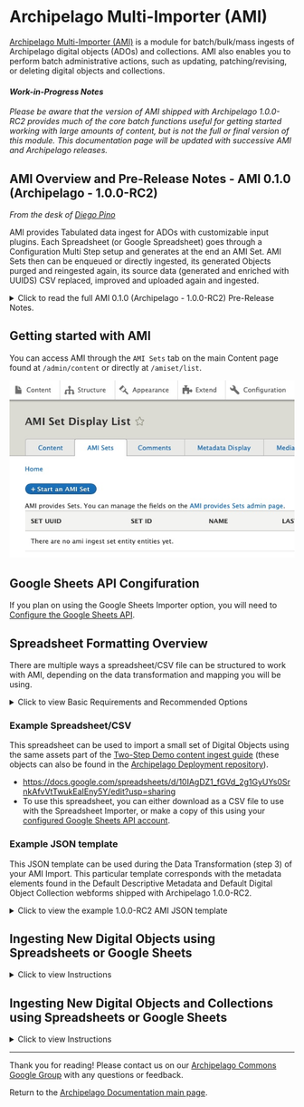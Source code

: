 # Archipelago Multi-Importer (AMI)

[Archipelago Multi-Importer (AMI)](https://github.com/esmero/ami) is a module for batch/bulk/mass ingests of Archipelago digital objects (ADOs) and collections. AMI also enables you to perform batch administrative actions, such as updating, patching/revising, or deleting digital objects and collections.

#### *Work-in-Progress Notes*

*Please be aware that the version of AMI shipped with Archipelago 1.0.0-RC2 provides much of the core batch functions useful for getting started working with large amounts of content, but is not the full or final version of this module. This documentation page will be updated with successive AMI and Archipelago releases.*	
## AMI Overview and Pre-Release Notes - AMI 0.1.0 (Archipelago - 1.0.0-RC2)
*From the desk of [Diego Pino](https://github.com/DiegoPino)*

AMI provides Tabulated data ingest for ADOs with customizable input plugins. Each Spreadsheet (or Google Spreadsheet) goes through a Configuration Multi Step setup and generates at the end an AMI Set. AMI Sets then can be enqueued or directly ingested, its generated Objects purged and reingested again, its source data (generated and enriched with UUIDS) CSV replaced, improved and uploaded again and ingested. 

<details><summary>Click to read the full AMI 0.1.0 (Archipelago - 1.0.0-RC2) Pre-Release Notes.</summary>
<span>

#### Setup Steps: 
AMI has Ingest, Update and Patch capabilities. AMI has a plugin system to fetch data. The data can come from multiple sources and right now (RC2) CSV/EXCEL or Google Spreadsheets are the ones enabled. Direct from Solr/OAI/API is on the works too for RC3. AMI can read files locally from the server, remotely from URLs or remotely from Private Backend Storage (S3). It does parent/children validation, makes sure that parents are ingested first, cleans broken relationships, allows arbitrary multi relations to be generated in a single ROW (ismemberof, partOf, etc)  pointing to other rows or existing ADOs (via UUIDs) and can process rows directly as JSON or preprocessed via a Metadata Display entity (twig template) capable of producing JSON output. These templates can be configured by “type”, Articles v/s 3DModel can have different ones. Even which columns contain Files can be configured at that level.

#### AMI Set Entity: 
Ami Sets are special custom entities that hold an Ingest Strategy generated via the previous Setup steps (as JSON with all it's settings), a CSV with data imported from the original source (with UUIDs prepopulated if they were not provided by the user). These AMI sets are simpler and faster than “batch sets” because they do not have a single entry per Object to be ingested. All data lives in a CSV. This means the CSV of an AMI set can be corrected and reuploaded. Users can then Process a Set either putting the to be ingested ADOs in the queue and let Hydroponics Service do the rest or directly via Batch on the UI. ADOs generated by a set can also be purged from there. These sets can also be created manually if needed of any of the chosen settings modified anytime. Which AMI set generated the Ingest is also tracked in a newly created ADO’s JSON and any other extra data (or fixed data e.g common Rights statements, or LoD) can be provided by a Twig Template. Ingest is amazingly fast. We monitored Ingest with Remote URL(islandora Datastreams) files of 15Mbytes average at a speed of 2 seconds per Object (including all post processing) continuously for a set of 100+.

#### Search and Replace: 
This module also provides a simple search/replace text VBO action (handles JSON as text) and a full blown JSONPATCH VBO action to batch modify ADOs. The last one is extremely powerful permitting multiple operations at the same time with tests. E.g replace a certain value, add another value, remove another value only if a certain test (e.g “type”:”Article” and “date_of_digital”: “2020-09-09”) matches. If any tests fail the whole operation will be canceled for that ADO. An incomplete “Webform” VBO action is present but not fully functional yet. This one allows you to choose a Webform, a certain element inside that Webform and then find and replace using the same Interface you would see while editing/adding a new ADO via the web form workflow. Should be ready by RC3.

</span>
</details>

## Getting started with AMI

You can access AMI through the `AMI Sets` tab on the main Content page found at `/admin/content` or directly at `/amiset/list`.

  ![AMI Sets List](/imgs/ami/AMIsetsList.jpg)

## Google Sheets API Congifuration

If you plan on using the Google Sheets Importer option, you will need to [Configure the Google Sheets API](/docs/googleapi.md).

## Spreadsheet Formatting Overview

There are multiple ways a spreadsheet/CSV file can be structured to work with AMI, depending on the data transformation and mapping you will be using.

<details><summary>Click to view Basic Requirements and Recommended Options</summary>
<span>

- For most standard AMI ingests, each Row of your spreadsheet/CSV will correspond to a single Digital Object or Collection.
- Columns in your spreadsheet/CSV can be mapped to different data (files) and metadata elements (label, description, subjects, etc.).

- It is recommended that different types of files are placed into separate columns--"images", "documents", "models", "videos", "audios", "text".
  - Filepaths can point to remote files, to existing files within your docker container, s3 (or other storage type/location that is accessible to Archipelago), and to paths within zip files.
      - Example path for existing file within docker container:
      `/var/www/html/d8content/myAMIimage.jpg`
      - Example s3 path:
      `s3://myAMIuploads/myAMIdocument.pdf`
      - Example remote filepath:
      `https://dogsaregreat.edu/dogs.tiff`
  - **Multiple files (of the same type) can be placed in a single cell, separated by a semicolon ( ; ).
  - For Digital Objects comprised of multiple types of files, such as an Oral History Interview with an audio file and a PDF transcript file, you can place different file types within different corresponding columns for the same Row.
  - It is recommended that filepaths are copied/stored as plain (non hyperlinked) formatted text.

- **Every spreadsheet/CSV file should contain the following Columns:**
  - `type`
    - the Digital Object or Digital Object Collection Type, such as 'Photograph' or 'Collection'
  - `label`
    - the title of the Digital Object or Collection
  - **Soft-requirement* `node_uuid`
    - this can be empty
    - if empty, Archipelago will automatically generate UUIDs
    - can be used with existing UUIDs during migrations

- **Recommended Columns:**
  - Files as defined above
    - "images", "documents", "models", "videos", "audios", "text"
    - .warc/.wacz files should be placed in a column "upload_associated_warcs"
  - `ismemberof` and/or `ispartof` (and/or whatever predicate corresponds with the relationship you are mapping)
    - these columns can be used to connect related objects using the object-to-object relationship that matches your needs
    - these columns can hold 3 types of values
      - empty (no value)
      - an integer to connect an object to another object's corresponding row in the same spreadsheet/CSV
        * Ex: Row 2 corresponds to a Digital Object Collection; for a Digital Object corresponding to Row 3, the 'ismemberof' column contains a value of '2'. The Digital Object in Row 3 would be ingested as a member of the Digital Object Collection in Row 2.
      - a UUID to connect with an already ingested object
  - Metadata - for all the rich, detailed information associated with your Digital Objects and Collections
    - Every Column header will become a JSON Key and each cell a JSON value for that Key
    - You can use direct JSON snippets such as:
    ````
    [{"uri": "http://id.loc.gov/authorities/subjects/sh95008857","label": "Digital libraries"}]
    ````

    - If you have an advanced twig template with the necessary logic, you can place data in cells that can be parsed and structured in various ways (such as multiple values separated by semicolons split accordingly, capitalization of values based on defined patterns, etc.)

    </span>
    </details>

### Example Spreadsheet/CSV    

This spreadsheet can be used to import a small set of Digital Objects using the same assets part of the [Two-Step Demo content ingest guide](https://github.com/esmero/archipelago-deployment/blob/1.0.0-RC2/docs/democontent.md) (these objects can also be found in the [Archipelago Deployment repository](https://github.com/esmero/archipelago-deployment)).

* https://docs.google.com/spreadsheets/d/10IAgDZ1_fGVd_2g1GyUYs0SrnkAfvVtTwukEaIEny5Y/edit?usp=sharing
* To use this spreadsheet, you can either download as a CSV file to use with the Spreadsheet Importer, or make a copy of this using your [configured Google Sheets API account](/docs/googleapi.md).

### Example JSON template

This JSON template can be used during the Data Transformation (step 3) of your AMI Import. This particular template corresponds with the metadata elements found in the Default Descriptive Metadata and Default Digital Object Collection webforms shipped with Archipelago 1.0.0-RC2.

  <details><summary>Click to view the example 1.0.0-RC2 AMI JSON template</summary>
  <span>

To use this template, copy and paste the JSON below directly into a new Metadata Display, found here for a local`http://localhost:8001/metadatadisplay/list` or `http://yoursite.org/metadatadisplay/list`. Select `JSON` as the 'Primary mime type this Twig Template entity will generate as output' for this new Metadata Display.

```json_encode
  {
      "type": {{ data.type|json_encode|raw }},
      "label": {{ data.label|json_encode|raw }},
      "issue_number": {{ data.issue_number|json_encode|raw }},
      "interviewee": {{ data.interviewee|json_encode|raw }},
      "interviewer": {{ data.interviewer|json_encode|raw }},
      "duration": {{ data.duration|json_encode|raw }},
      "website_url": {{ data.website_url|json_encode|raw }},
      "description": {{ data.description|json_encode|raw }},
      "date_created": {{ data.date_created|json_encode|raw }},
      "creator": {{ data.creator|json_encode|raw }},
      "creator_lod": {{ data.creator_lod|json_encode|raw }},
      "publisher": {{ data.publisher|json_encode|raw }},
      "language": {{ data.language|json_encode|raw }},
      "ismemberof": [],
      "owner": {{ data.owner|json_encode|raw }},
      "local_identifier": {{ data.local_identifier|json_encode|raw }},
      "date_published": {{ data.date_published|json_encode|raw }},
      "rights_statements": {{ data.rights_statements|json_encode|raw }},
      "rights": {{ data.rights|json_encode|raw }},
      "subject_loc": {{ data.subject_loc|json_encode|raw }},
      "subject_lcnaf_personal_names": {{ data.subject_lcnaf_personal_names|json_encode|raw }},
      "subject_lcnaf_corporate_names": {{ data.subject_lcnaf_corporate_names|json_encode|raw }},
      "subject_lcnaf_geographic_names": {{ data.subject_lcnaf_geographic_names|json_encode|raw }},
      "subject_lcgft_terms": {{ data.subject_lcgft_terms|json_encode|raw }},
      "subject_wikidata": {{ data.subject_wikidata|json_encode|raw }},
      "edm_agent": {{ data.edm_agent|json_encode|raw }},
      "term_aat_getty": {{ data.term_aat_getty|json_encode|raw }},
      "geographic_location": {{ data.geographic_location|json_encode|raw }},
      "subjects_local_personal_names": {{ data.subjects_local_personal_names|json_encode|raw }},
      "subjects_local": {{ data.subjects_locals|json_encode|raw }},
      "audios": [],
      "images": [],
      "models": [],
      "videos": [],
      "documents": [],
      "as:generator": {
          "type": "Create",
          "actor": {
              "url": {{ setURL|json_encode|raw }},
              "name": "ami",
              "type": "Service"
          },
          "endTime": "{{"now"|date("c")}}",
          "summary": "Generator",
          "@context": "https:\/\/www.w3.org\/ns\/activitystreams"
      },
      "upload_associated_warcs": []
  }
```

</span>
</details>  

## Ingesting New Digital Objects using Spreadsheets or Google Sheets

<details><summary>Click to view Instructions</summary>
<span>

From either the main Content page or the AMI Sets List page, select the 'Start an AMI set' button to begin.

#### Step 1: Plugin Selection
Select the Plugin type you will be using from the dropdown menu.
  - Google Sheets Importer
  - Spreadsheet Importer  (if using local CSV file)

    ![Plugin Importer Select](/imgs/ami/PluginImporterSelect.jpg)

_*The `Remote JSON API Importer` and additional remote import source options (for other repository systems) will be covered in separate tutorials following future releases._

#### Step 2: Operation and Spreadsheet Source Selection
Select 'Create New ADOs' as the Operation you would like to perform.

- If using Google Sheets Importer:
  - Enter the ID of your Google Sheet
  - Enter the Cell Range for your Google Sheet

    ![Google Sheets Importer](/imgs/ami/AMIstep2googlesheets.jpg)

- If using Spreadsheet Importer:
  - Select 'Choose File' to upload the CSV you will be using.

    ![Google Sheets Importer](/imgs/ami/AMIstep2spreadsheet.jpg)  

#### Step 3: Data Transformation Selections
Select the data transformation approach--how your source data will be transformed into ADO (Archipelago Digital Object) Metadata.

- You will have 3 options for your data transformation approach:
  1. Direct
    - Columns from your spreadsheet source will be cast directly to ADO metadata (JSON), without transformation/further processing (only intended for use with simple data strings).
  2. Custom (Expert Mode)
    - Provides very granular custom data transformation and mapping options
    - Needs to be used if importing Digital Objects and Digital Object Collections at the same time/from same spreadsheet source (see separate instructions below).
  3. Template
    - Columns from your spreadsheet source will be cast to ADO metadata (JSON) using a Twig template setup for JSON output.

- You will also need to Select which columns contain filenames, entities or URLS where files can be fetched from. Select what columns correspond to the Digital Object types found in your spreadsheet source.

- Lastly, for this step, you will need to select the destination Fields and Bundles for your New ADOs. If your spreadsheet source only contains Digital Objects, select `Strawberry (Descriptive Metadata source) for Digital Object`

  - If using Sheet 1 of the Demo AMI Ingest set (found above):
   - Select `Template` and use the AMI Ingest JSON template that corresponds with your metadata elements.
   - Select `images`, `documents`, and `audios` for the file source/fetching.

   ![AMI Step 3 Data Transformation Mappings](/imgs/ami/AMIstep3JSONtemplateDataTransformation.jpg)

#### Step 4: Global ADO Mappings
Select your global ADO mappings.
  - Even if empty (no values), select `node_uuid` and any relationship predicate columns (such as `ismemberof`).
  - By default, the option to automatically assigns UUIDs is selected. If you have existing UUIds, unselect this option.
  - Select the corresponding Columns for the Required ADO mappings.
  - If using Sheet 1 of the Demo AMI Ingest set (found above):
    - Select both `ismemberof` and `node_uuid` for ADO Parent columns
    - Keep 'Automatically assign UUID' checked
    - Do not select any column for 'Sequence'
    - Select the `label` column for ADO Label

    ![AMI Step 4 Global ADO Mappings](/imgs/ami/AMIstep4GlobalADOmappings.jpg)

#### Step 5: ZIP upload

Provide an optional ZIP file containing your assets.
  - You may choose to upload a ZIP file containing all or some of the corresponding files specified in your csv/spreadsheet.
  - The file upload size restrictions specified in your Archipelago instance will apply here (512MB maximum by default). 
 
 ![AMI Step 5 Zip](/imgs/ami/AMIstep5zip.jpg) 
  
  - Please note, when creating your ZIP file (in particular, within an OSX environment): only select the folders and files needed, not the top/enclosing folder they are in. 
   
<details><summary>Click to view screenshot of example ZIP file creation in OSX</summary>
<span>
	
 ![Example ZIP OSX](/imgs/ami/ExampleZipOSX.jpg)
	
</span>
</details>  

#### Step 6: AMI Set Confirmation

You will now see a message letting you know that 'Your source data was saved and is available as a CSV at `linktotheAMIgenerated.csv`

The message will also let you know that your New AMI Set was created and provide a link to the AMI Set page.

  ![AMI Step 6](/imgs/ami/AMIStep6.jpg)

#### Step 7: AMI Set Processing

Your newly created AMI Set will now need to be Processed.

If you clicked on the 'see it here' link in Step 6, you will be brought to the AMI Set page for review. From this page you can review the JSON configuration for your set (determined by your selections in the preceeding steps).

  ![AMI Set Admin Review](/imgs/ami/AMIsetAdminReview.jpg)

To Process this set, navigate to the `Process` tab. You will have two options related to the Processing outcome for your AMI Set. 
 - Option 1: Select the "Desired ADOS Statuses After Process" for both Digital Objects (and Digital Object Collections, if also part of your ingest).
	- The Statuses you have available will reflect the publication workflow/moderation states (such as Draft, Published, Archived/Unpublished) setup in your Archipelago instance, and the permissions associated your user account.	
 - Option 2: You may choose to check the option to 'Enqueue but do not process Batch' to place the AMI set in the Queue to Process. *For the AMI version shipped with Archipelago 1.0.0-RC2, the option to 'Enqueue' for scheduled/future Processing should only be used if the Queue operations for your Archipelago instance are configured. Please return to this page for updated Enqueueing instructions that will accompany future releases.*
 - Select `Confirm` to continue. 
	
  ![AMI Admin Set Process](/imgs/ami/AMIsetAdminProcessRC2.jpg)

You may also select `Process` from the `Operations` menu for the AMI set from the main `AMI sets` page.

  ![AMI Sets Admin Process Operations Menu](/imgs/ami/AMISetAdminProcessOpsMenu.jpg)
  
If you chose to 'Confirm" and Process your AMI Set immediately, proceed to Step 9: Processing and ADO Creation.   

#### Step 8: Queue Manager (if not Processing immediately)

If you chose to place your AMI set in the Queue to Process in step 7, you may need to navigate to the Queue Manager found at `/admin/config/system/queue-ui`. (Be sure to select the `Queue Manager` under the System section, not the `Queue Manager for Hydroponic Service` under the Archipelago section). If the Queue operations for your Archipelago instance have been configured, you can simply leave your AMI Set in the Queue for Processing on the preconfigured schedule.

  ![AMI Queue Manager](/imgs/ami/AMIqueueMgr.jpg)

To Process your AMI Set immediately from the Queue Manager page, select the checkbox next to the 'AMI Digital Object Ingester Queue Worker'. Keep the `Action` menu set to `Batch Process` and click the `Apply to selected items` button.

  ![AMI Queue Manager Batch](/imgs/ami/AMIqueueMgrBatchProcess.jpg)

#### Step 9: Processing and ADO Creation

Your AMI set will now be Processed. You can follow the set's progress through the `Processing queues` loading screen.

  ![AMI Processing Queues](/imgs/ami/AMIprocessingQueue.jpg)

After your AMI set is Processed, you will receive confirmation messages letting you know your Digital Objects were successfully created. 

  ![AMI Set Succes](/imgs/ami/AMIsetSuccessRC2.jpg)
  
From this message, you can click on each ADO title to review the new created Digital Object (or Collection) if you wish. Or, you may proceed to step 10.  

#### Step 10: Review your newly created Digital Objects

Return to the main Content page found at `/admin/content` and review your newly created Digital Objects. After ensuring that files and metadata elements were mapped correctly, you may choose to change the Status for your Digital Objects to 'Published'. Celebrate your AMI success with a fresh coffee, tea, or cookie!

</span>
</details>  

## Ingesting New Digital Objects and Collections using Spreadsheets or Google Sheets

<details><summary>Click to view Instructions</summary>
<span>

From either the main Content page or the AMI Sets List page, select the 'Start an AMI set' button to begin.

#### Steps 1: Plugin Selection & Step 2: Operation and Spreadsheet Source Selection
Follow the same instructions found above for Ingesting New Digital Objects.

#### Step 3: Data Transformation Selections
To import Digital Objects and Digital Object Collections at the same time/from same spreadsheet source, you will need to select the `Custom (Expert Mode)` option for your data transformation approach.
  - Custom (Expert Mode)
    - Provides very granular custom data transformation and mapping options

You will then need to 'Select your Custom Data Transformation and Mapping Options' for each of your Digital Object types.

- For Collection objects:
 - Select either the Direct or Template (and corresponding JSON template) option for your data transformation approach.
 - Select the destination Fields and Bundles for `Strawberry (Descriptive Metadata source) for Digital Object Collection`
 - You may also wish to Select which columns contain filenames, entities or URLS where files can be fetched from. For most Collection objects, you will either leave unselected or choose `images` if you are uploading a thumbnail image for your Collection.

![AMI Custom Mode Collections](/imgs/ami/AMIcustomModeCollections.jpg)

- For **each** Digital Object type in your spreadsheet source:
  - You will also need to select either the Direct or Template (and corresponding JSON template) option for your data transformation approach.
  - Then select which columns contain filenames, entities or URLS where files can be fetched from. Select what columns correspond to the Digital Object types found in your spreadsheet source.
  - Then Select the destination Fields and Bundles for `Strawberry (Descriptive Metadata source) for Digital Object`
  - For example, for Book type Digital Objects, you would select the following options (as depicted in this screenshot):

  ![AMI Custom Digital Object Mappings](/imgs/ami/AMIcustomDigitalObjectMappings.jpg)  

- If using Sheet 2 of the Demo AMI Ingest set (found above):
   - Follow the instructions for mapping the Digital Object Collection (found in row 2), using the Template Data transformation approach with the AMI 1.0.0-RC1 JSON Template. Also select the destination Fields and Bundles for `Strawberry (Descriptive Metadata source) for Digital Object Collection`. Leave the file source fetching unselected.
   - For the Book, Photograph, and Conversation (Oral History) Digital Object types, choose the same the Template Data transformation approach with the AMI 1.0.0-RC1 JSON Template.
   - For Book object types, select `images` and `documents` for file source fetching.
   - For Photograph object types, select `images` for file source fetching.
   - For Conversation (Oral History) object types, select `images`, `documents`, and `audio` for file source fetching.

#### Step 4: Global ADO Mappings

Select your global ADO mappings.
  - Even if empty (no values), select `node_uuid`.
  - In order to make sure that Digital Objects containing the corresponding UUID or spreadsheet row number for any corresponding Collections, make sure `ismemberof` is also selected in the ADO Parent Columns.
  - By default, the option to automatically assigns UUIDs is selected. If you have existing UUIds, unselect this option.
  - Select the corresponding Columns for the Required ADO mappings.
  - If using Sheet 2 of the Demo AMI Ingest set (found above):
    - Select both `ismemberof` and `node_uuid` for ADO Parent columns
    - Keep 'Automatically assign UUID' checked
    - Do not select any column for 'Sequence'
    - Select the `label` column for ADO Label

    ![AMI Step 4 Global ADO Mappings](/imgs/ami/AMIstep4GlobalADOmappings.jpg)

#### Step 5-10:

Follow the same instructions found in Steps 5-10 above. As part of step 10, make sure your Digital Objects were ingested into the corresponding Collections you mapped them to in your spreadsheet source. Please note, you will need to Publish the Digital Objects before the Objects will appear in the Collection's View page (whether accessed as a logged-in Admin user or Anonymous/Public user). Celebrate your next AMI success with another fresh coffee, tea, or cookie!

</span>
</details>

---

Thank you for reading! Please contact us on our [Archipelago Commons Google Group](https://groups.google.com/forum/#!forum/archipelago-commons) with any questions or feedback.

Return to the [Archipelago Documentation main page](../README.md).
